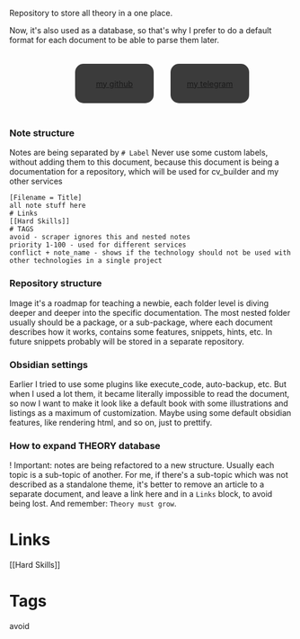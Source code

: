 Repository to store all theory in a one place.

Now, it's also used as a database, so that's why I prefer to do a default format for each document to be able to parse them later.

<div style="padding: 20px; display: flex; justify-content: center; width: 100%;"><a href="https://github.com/GeekchanskiY"><div style="width: 120; height: 50; background-color: #3b3b3b;  display: flex; justify-content: center; align-items: center; border-radius: 15px; padding: 10px;">my github</div></a><a href="https://t.me/GeekanskiY"><div style="width: 120; height: 50; background-color: #3b3b3b; margin-left: 30px;  display: flex; justify-content: center; align-items: center; border-radius: 15px; padding: 10px;">my telegram</div></a></div>

### Note structure
Notes are being separated by `# Label`
Never use some custom labels, without adding them to this document, because this document is being a documentation for a repository, which will be used for cv_builder and my other services

```note
[Filename = Title]
all note stuff here
# Links
[[Hard Skills]]
# TAGS
avoid - scraper ignores this and nested notes
priority 1-100 - used for different services
conflict + note_name - shows if the technology should not be used with other technologies in a single project
```
### Repository structure
Image it's a roadmap for teaching a newbie, each folder level is diving deeper and deeper into the specific documentation. The most nested folder usually should be a package, or a sub-package, where each document describes how it works, contains some features, snippets, hints, etc. In future snippets probably will be stored in a separate repository.
### Obsidian settings
Earlier I tried to use some plugins like execute_code, auto-backup, etc. But when I  used a lot them, it became literally impossible to read the document, so now I want to make it look like a default book with some illustrations and listings as a maximum of customization. Maybe using some default obsidian features, like rendering html, and so on, just to prettify. 
### How to expand THEORY database
! Important: notes are being refactored to a new structure.
Usually each topic is a sub-topic of another. For me, if there's a sub-topic which was not described as a standalone theme, it's better to remove an article to a separate document, and leave a link here and in a `Links` block, to avoid being lost.
And remember: `Theory must grow`.

# Links
[[Hard Skills]]
# Tags
avoid